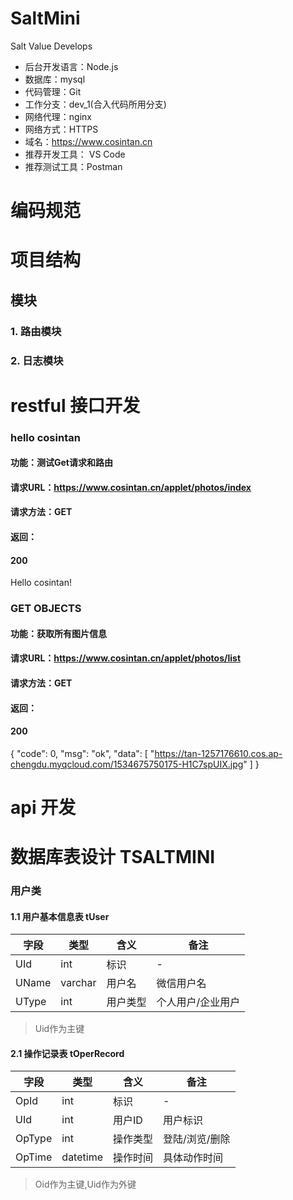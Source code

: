 # SaltMini
Salt Value Develops
- 后台开发语言：Node.js
- 数据库：mysql
 - 代码管理：Git
- 工作分支：dev_1(合入代码所用分支)
- 网络代理：nginx
- 网络方式：HTTPS
- 域名：https://www.cosintan.cn
- 推荐开发工具： VS Code
- 推荐测试工具：Postman
# 编码规范
# 项目结构
## 模块
### 1. 路由模块
### 2. 日志模块
# restful 接口开发
###  hello cosintan
#### 功能：测试Get请求和路由
#### 请求URL：https://www.cosintan.cn/applet/photos/index
#### 请求方法：GET
#### 返回：
#### 200 
Hello cosintan!
### GET OBJECTS
#### 功能：获取所有图片信息
#### 请求URL：https://www.cosintan.cn/applet/photos/list
#### 请求方法：GET
#### 返回：
#### 200 
{
    "code": 0,
    "msg": "ok",
    "data": [
        "https://tan-1257176610.cos.ap-chengdu.myqcloud.com/1534675750175-H1C7spUIX.jpg"
    ]
}
# api 开发
# 数据库表设计 TSALTMINI
### 用户类
#### 1.1 用户基本信息表 tUser

| 字段 | 类型 | 含义 |备注|
| ------ | ------ | ------ |----|
| UId | int | 标识 |-|
| UName | varchar | 用户名 |微信用户名|
|UType|int|用户类型|个人用户/企业用户|
> Uid作为主键

#### 2.1 操作记录表 tOperRecord

| 字段 | 类型 | 含义 |备注|
| ------ | ------ | ------ |----|
| OpId | int | 标识 |-|
| UId | int | 用户ID |用户标识|
|OpType|int|操作类型|登陆/浏览/删除|
|OpTime|datetime|操作时间|具体动作时间|

> Oid作为主键,Uid作为外键


